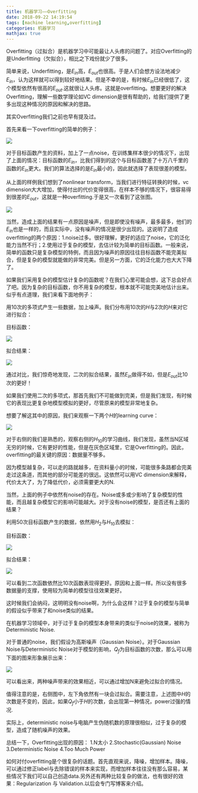 ```yaml
---
title: 机器学习——Overfitting
date: 2018-09-22 14:19:54
tags: [machine learning,overfitting]
categories: 机器学习
mathjax: true
---
```

Overfitting（过拟合）是机器学习中可能最让人头疼的问题了。对应Overfitting的是Underfitting（欠拟合），相比之下戏份就少了很多。<!--more-->

简单来说，Underfitting，是$E_{in}$高，$E_{out}$也很高。于是人们会想方设法地减少$E_{in}$，认为这样就可以得到较好地结果。但是不幸的是，有时候$E_{in}$已经很低了，这个模型依然有很高的$E_{out}$.这就很让人头疼。这就是overfitting。想要更好的解决Overfitting，理解一些数学理论如VC dimension是很有帮助的，给我们提供了更多出现这种情况的原因和解决的思路。

其实Overfitting我们之前也早有提及过。

首先来看一下overfitting的简单的例子：

![](https://evolution-video.oss-cn-beijing.aliyuncs.com/images/RPA%5DK%7D%5DD%5BU%251EL%7B1EM%29I%24W4.png)

对于目标函数产生的资料，加上了一点noise，在训练集样本很少的情况下，出现了上面的情况：目标函数的$E_{in}$，比我们得到的这个与目标函数差了十万八千里的函数的$E_{in}$更大。我们的算法选择的是$E_{in}$最小的，因此就选择了表现很差的模型。

从上面的样例我们想到了nonlinear transform，当我们进行特征转换的时候，vc dimension大大增加，使得付出的代价变得很高，在样本不够的情况下，很容易得到很差的$E_{out}$，这就是一种overfitting.于是又一次看到了这张图。

![](https://evolution-video.oss-cn-beijing.aliyuncs.com/images/M%29P32DW%29EE9%7BWB%246A08T8%29X.png)

当然，造成上面的结果有一点原因是噪声，但是即使没有噪声，最多最多，他们的$E_{in}$也是一样的，而且实际中，没有噪声的情况是很少出现的。这说明了造成overfitting的两个原因：1.noise过多。很好理解，更好的适应了noise，它的泛化能力当然不行；2.使用过于复杂的模型，去估计较为简单的目标函数。一般来说，简单的函数只是复杂模型的特例，而且因为噪声的原因往往目标函数不能完美拟合，但是复杂的模型就能做的非常完美。但是另一方面，它的泛化能力也大大下降了。

如果我们采用复杂的模型估计复杂的函数呢？在我们心里可能会想，这下总会好点了吧。因为复杂的目标函数，你不用复杂的模型，根本就不可能完美地估计出来。似乎有点道理，我们来看下面地例子：

用10次的多项式产生一些数据，加上噪声。我们分布用10次的$H$与2次的$H$来对它进行拟合：

目标函数：

![](https://evolution-video.oss-cn-beijing.aliyuncs.com/images/%29L%29Y%40YB1U%7DTN%5BLRL%7BJ%7E_N%7E9.png)

拟合结果：

![](https://evolution-video.oss-cn-beijing.aliyuncs.com/images/Z%7DIA11%7BHHKFR%7EOFL6VV%60YH3.png)

通过对比，我们惊奇地发现，二次的拟合结果，虽然$E_{in}$做得不如，但是$E_{out}$比10次的更好！

如果我们使用二次的多项式，那首先我们不可能做到完美，但是我们发现，有时候它的表现比更复杂地模型模拟的更好，尽管原来的模型非常地复杂。

想要了解这其中的原因，我们来观察一下两个$H$的learning curve：

![](https://evolution-video.oss-cn-beijing.aliyuncs.com/images/9RVH8F%297JG%40RGRIUHHFJ%7EV2.png)

对于右侧的我们是熟悉的，观察右侧的$H_{10}$的学习曲线，我们发现，虽然当N区域无穷的时候，它有更好的性能，但是在灰色区域里，它是Overfitting的。因此，overfitting的最关键的原因：数据量不够多。

因为模型越复杂，可以走的路就越多，在资料量小的时候，可能很多条路都会完美走过这条道，而其他的部分可能差的很远。这依然可以用VC dimension来解释，代价太大了，为了降低代价，必须需要更大的N.

当然，上面的例子中依然有noise的存在。Noise或多或少影响了复杂模型的性能，而且越复杂模型它的影响可能越大。对于没有noise的模型，是否还有上面的结果？

利用50次目标函数产生的数据，依然用$H_2$与$H_{10}$去模拟：

目标函数：

![](https://evolution-video.oss-cn-beijing.aliyuncs.com/images/UTID8V4V%28O3TP%5BTE%24J%5BT_%24U.png)

拟合结果：

![](https://evolution-video.oss-cn-beijing.aliyuncs.com/images/T%7EY9M6%24%605S_DUHD8CPA0B9X.png)

可以看到二次函数依然比10次函数表现得更好。原因和上面一样。所以没有很多数据量的支撑，使用较为简单的模型往往效果更好。

这时候我们会纳闷，这明明没有noise啊，为什么会这样？过于复杂的模型与简单的假设似乎带来了和noise类似的结果。

在机器学习领域中，对于过于复杂的模型本身带来的类似于noise的效果，被称为Deterministic Noise.

对于普通的noise，我们假设为高斯噪声（Gaussian Noise）。对于Gaussian Noise与Deterministic Noise对于模型的影响，$Q_f$为目标函数的次数，那么可以用下面的图来形象展示出来：

![](https://evolution-video.oss-cn-beijing.aliyuncs.com/images/%28%25V%25Z8QJM%29V8%5D2NS%240%254IZK.png)

可以看出来，两种噪声带来的效果相近，可以通过增加N来避免过拟合的情况。

值得注意的是，右侧图中，左下角依然有一块会过拟合。需要注意，上述图中$H$的次数是不变的，因此，如果$Q_f$小于$H$的次数，会出现第一种情况，power过强的情况.

实际上，deterministic noise与电脑产生伪随机数的原理很相似，过于复杂的模型，造成了随机噪声的效果。

总结一下，Overfitting出现的原因：
1.N太小
2.Stochastic(Gaussian) Noise
3.Deterministic Noise
4.Too Much Power

如何对付overfitting是个很复杂的话题。首先直观来说，降噪，增加样本。降噪，可以通过修正label与去除错误的样本来实现，而增加样本往往没有那么容易，某些情况下我们可以自己创造data.另外还有两种比较复杂的做法，也有很好的效果：Regularization 与 Validation.以后会专门写博客来介绍。